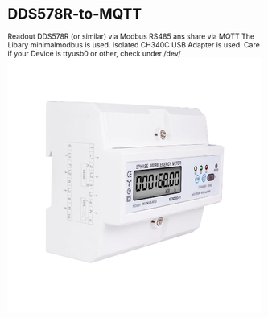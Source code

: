 # DDS578R-to-MQTT
Readout DDS578R (or similar) via Modbus RS485 ans share via MQTT
The Libary minimalmodbus is used.
Isolated CH340C USB Adapter is used.
Care if your Device is ttyusb0 or other, check under /dev/
![meter](Meter.jpg )
